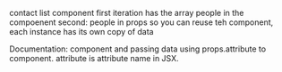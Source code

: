 contact list component 
first iteration has the array people in the compoenent
second: people in props so you can reuse teh component, each instance has its 
own copy of data

Documentation: component and passing data using props.attribute to component. attribute is attribute name in JSX. 